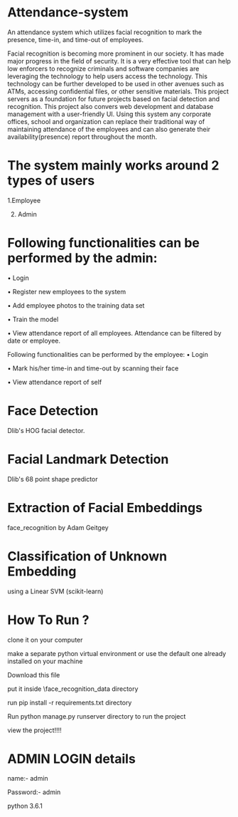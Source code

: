 # Attendance-system
An attendance system which utilizes facial recognition to mark the presence, time-in, and time-out of employees. 



Facial recognition is becoming more prominent in our society. It has made major progress in the field of security. It is a very effective tool that can help low enforcers to recognize criminals and software companies are leveraging the technology to help users access the technology. This technology can be further developed to be used in other avenues such as ATMs, accessing confidential files, or other sensitive materials. This project servers as a foundation for future projects based on facial detection and recognition. This project also convers web development and database management with a user-friendly UI. Using this system any corporate offices, school and organization can replace their traditional way of maintaining attendance of the employees and can also generate their availability(presence) report throughout the month.

# The system mainly works around 2 types of users

1.Employee

2. Admin

# Following functionalities can be performed by the admin:


• Login

• Register new employees to the system

• Add employee photos to the training data set

• Train the model

• View attendance report of all employees. Attendance can be filtered by date or employee.

Following functionalities can be performed by the employee:
• Login

• Mark his/her time-in and time-out by scanning their face

• View attendance report of self



# Face Detection
Dlib's HOG facial detector.

# Facial Landmark Detection
Dlib's 68 point shape predictor

# Extraction of Facial Embeddings
face_recognition by Adam Geitgey

# Classification of Unknown Embedding
using a Linear SVM (scikit-learn)


# How To Run ?

clone it on your computer

make a separate python virtual environment or use the default one already installed on your machine

Download this file

put it inside \face_recognition_data directory

run pip install -r requirements.txt directory

Run python manage.py runserver directory to run the project

view the project!!!!


# ADMIN LOGIN details

name:- admin

Password:- admin



python 3.6.1
